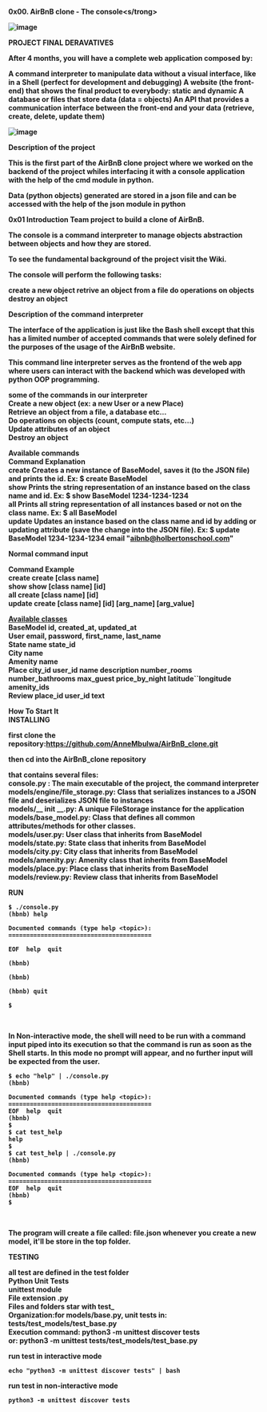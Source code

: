 <strong>0x00. AirBnB clone - The console<s/trong>


![image](https://github.com/AnneMbulwa/AirBnB_clone/assets/91100743/8caf3204-f769-433c-9dec-8e09d1551859)

PROJECT FINAL DERAVATIVES


After 4 months, you will have a complete web application composed by:

A command interpreter to manipulate data without a visual interface, like in a Shell (perfect for development and debugging)
A website (the front-end) that shows the final product to everybody: static and dynamic
A database or files that store data (data = objects)
An API that provides a communication interface between the front-end and your data (retrieve, create, delete, update them)



![image](https://github.com/AnneMbulwa/AirBnB_clone/assets/91100743/18168b9e-53b5-438d-9b18-15059b7863e4)



Description of the project


This is the first part of the AirBnB clone project where we worked on the backend of the project whiles interfacing it with a console application with the help of the cmd module in python.

Data (python objects) generated are stored in a json file and can be accessed with the help of the json module in python

0x01 Introduction
Team project to build a clone of AirBnB.

The console is a command interpreter to manage objects abstraction between objects and how they are stored.

To see the fundamental background of the project visit the Wiki.

The console will perform the following tasks:

create a new object
retrive an object from a file
do operations on objects
destroy an object


Description of the command interpreter


The interface of the application is just like the Bash shell except that this has a limited number of accepted commands that were solely defined for the purposes of the usage of the AirBnB website.

This command line interpreter serves as the frontend of the web app where users can interact with the backend which was developed with python OOP programming.

some of the commands in our interpreter
<br>
Create a new object (ex: a new User or a new Place)
<br>
Retrieve an object from a file, a database etc…
<br>
Do operations on objects (count, compute stats, etc…)
<br>
Update attributes of an object
<br>
Destroy an object
<br>

Available commands
<br>
Command	Explanation
<br>
create	Creates a new instance of BaseModel, saves it (to the JSON file) and prints the id. Ex: $ create BaseModel
<br>
show	Prints the string representation of an instance based on the class name and id. Ex: $ show BaseModel 1234-1234-1234
<br>
all	Prints all string representation of all instances based or not on the class name. Ex: $ all BaseModel
<br>
update	Updates an instance based on the class name and id by adding or updating attribute (save the change into the JSON file). Ex: $ update BaseModel 1234-1234-1234 email "aibnb@holbertonschool.com"
<br>

Normal command input
<br>


Command	Example
<br>
create	create [class name]
<br>
show	show [class name] [id]
<br>
all	create [class name] [id]
<br>
update	create [class name] [id] [arg_name] [arg_value]
<br>


<u>Available classes</U>
<br>
BaseModel  id, created_at, updated_at
<br>
User	email, password, first_name, last_name
<br>
State	name state_id
<br>
City	name
<br>
Amenity	name
<br>
Place	city_id user_id name description number_rooms number_bathrooms max_guest price_by_night latitude``longitude amenity_ids
<br>
Review	place_id user_id text
<br>

<b>How To Start It</b>
<br>
INSTALLING


first clone the repository:https://github.com/AnneMbulwa/AirBnB_clone.git
<br>

then cd into the AirBnB_clone repository

that contains several files:
<br>
 		console.py : The main executable of the project, the command interpreter
		<br>
		models/engine/file_storage.py: Class that serializes instances to a JSON file and deserializes JSON file to instances
		<br>
		models/__ init __.py: A unique FileStorage instance for the application
		<br>
		models/base_model.py: Class that defines all common attributes/methods for other classes.
		<br>
		models/user.py: User class that inherits from BaseModel
		<br>
		models/state.py: State class that inherits from BaseModel
		<br>
		models/city.py: City class that inherits from BaseModel
		<br>
		models/amenity.py: Amenity class that inherits from BaseModel
		<br>
		models/place.py: Place class that inherits from BaseModel
		<br>
		models/review.py: Review class that inherits from BaseModel
		<br>


<strong>RUN</strong>

```
$ ./console.py
(hbnb) help

Documented commands (type help <topic>):
========================================

EOF  help  quit

(hbnb)

(hbnb)

(hbnb) quit

$
```
<br>


In Non-interactive mode, the shell will need to be run with a command input piped into its execution so that the command is run as soon as the Shell starts. In this mode no prompt will appear, and no further input will be expected from the user.
<br>


```
$ echo "help" | ./console.py
(hbnb)

Documented commands (type help <topic>):
========================================
EOF  help  quit
(hbnb) 
$
$ cat test_help
help
$
$ cat test_help | ./console.py
(hbnb)

Documented commands (type help <topic>):
========================================
EOF  help  quit
(hbnb) 
$
```
<br>

The program will create a file called: file.json whenever you create a new model, it'll be store in the top folder.


TESTING

all test are defined in the test folder
<br>
Python Unit Tests
<br>
unittest module
<br>
File extension .py
<br>
Files and folders star with test_
<br>
Organization:for models/base.py, unit tests in: tests/test_models/test_base.py
<br>
Execution command: python3 -m unittest discover tests
<br>
or: python3 -m unittest tests/test_models/test_base.py
<br>

run test in interactive mode

```
echo "python3 -m unittest discover tests" | bash
```

run test in non-interactive mode

```
python3 -m unittest discover tests
```


